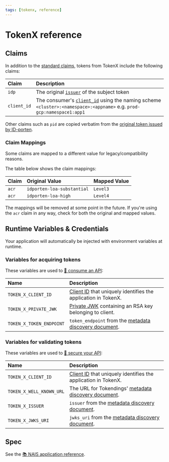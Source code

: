 ```yaml
---
tags: [tokenx, reference]
---
```


# TokenX reference

## Claims

In addition to the [standard claims](../../explanations/README.md#claims-validation), tokens from TokenX include the following claims:

| Claim       | Description                                                                                                                                                    |
|:------------|:---------------------------------------------------------------------------------------------------------------------------------------------------------------|
| `idp`       | The original [`issuer`](../../explanations/README.md#issuer) of the subject token                                                                              |
| `client_id` | The consumer's [`client_id`](../../explanations/README.md#client-id) using the naming scheme `<cluster>:<namespace>:<appname>` e.g. `prod-gcp:namespace1:app1` |

Other claims such as `pid` are copied verbatim from the [original token issued by ID-porten](../../../security/auth/idporten.md#other-token-claims).

### Claim Mappings

Some claims are mapped to a different value for legacy/compatibility reasons.

The table below shows the claim mappings:

| Claim | Original Value             | Mapped Value  |
|:------|:---------------------------|:--------------|
| `acr` | `idporten-loa-substantial` | `Level3`      |
| `acr` | `idporten-loa-high`        | `Level4`      |

The mappings will be removed at some point in the future.
If you're using the `acr` claim in any way, check for both the original and mapped values.

## Runtime Variables & Credentials

Your application will automatically be injected with environment variables at runtime.

### Variables for acquiring tokens

These variables are used to [:dart: consume an API](../how-to/consume.md):

| Name                     | Description                                                                                               |
|:-------------------------|:----------------------------------------------------------------------------------------------------------|
| `TOKEN_X_CLIENT_ID`      | [Client ID](../../explanations/README.md#client-id) that uniquely identifies the application in TokenX.   |
| `TOKEN_X_PRIVATE_JWK`    | [Private JWK](../../explanations/README.md#private-keys) containing an RSA key belonging to client.       |
| `TOKEN_X_TOKEN_ENDPOINT` | `token_endpoint` from the [metadata discovery document](../../explanations/README.md#token-endpoint).     |

### Variables for validating tokens

These variables are used to [:dart: secure your API](../how-to/secure.md):

| Name                     | Description                                                                                                           |
|:-------------------------|:----------------------------------------------------------------------------------------------------------------------|
| `TOKEN_X_CLIENT_ID`      | [Client ID](../../explanations/README.md#client-id) that uniquely identifies the application in TokenX.               |
| `TOKEN_X_WELL_KNOWN_URL` | The URL for Tokendings' [metadata discovery document](../../explanations/README.md#well-known-url-metadata-document). |
| `TOKEN_X_ISSUER`         | `issuer` from the [metadata discovery document](../../explanations/README.md#issuer).                                 |
| `TOKEN_X_JWKS_URI`       | `jwks_uri` from the [metadata discovery document](../../explanations/README.md#jwks-endpoint-public-keys).            |

## Spec

See the [:books: NAIS application reference](../../../workloads/application/reference/application-spec.md#tokenx).
